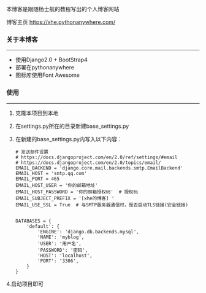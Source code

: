 本博客是跟随杨士航的教程写出的个人博客网站

博客主页 https://xhe.pythonanywhere.com/
### 关于本博客
- - -
* 使用Django2.0 + BootStrap4
* 部署在pythonanywhere
* 图标库使用Font Awesome

### 使用
---
1. 克隆本项目到本地
2. 在settings.py所在的目录新建base_settings.py
3. 在新建的base_settings.py内写入以下内容：

    ```
    # 发送邮件设置
    # https://docs.djangoproject.com/en/2.0/ref/settings/#email
    # https://docs.djangoproject.com/en/2.0/topics/email/
    EMAIL_BACKEND = 'django.core.mail.backends.smtp.EmailBackend'
    EMAIL_HOST = 'smtp.qq.com'
    EMAIL_PORT = 465
    EMAIL_HOST_USER = '你的邮箱地址'
    EMAIL_HOST_PASSWORD = '你的邮箱授权码'  # 授权码
    EMAIL_SUBJECT_PREFIX = '[xhe的博客] '
    EMAIL_USE_SSL = True  # 与SMTP服务器通信时，是否启动TLS链接(安全链接)


    DATABASES = {
        'default': {
            'ENGINE': 'django.db.backends.mysql',
            'NAME': 'myblog',
            'USER': '用户名',
            'PASSWORD': '密码',
            'HOST': 'localhost',
            'PORT': '3306',
        }
    }
    ```
4.启动项目即可

